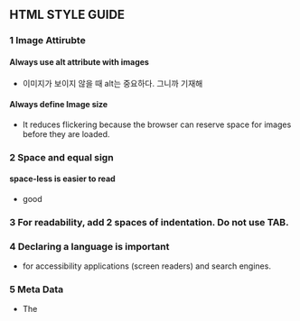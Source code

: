 ## HTML STYLE GUIDE

### 1 Image Attirubte

#### Always use alt attribute with images
  - 이미지가 보이지 않을 때 alt는 중요하다. 그니까 기재해

#### Always define Image size
- It reduces flickering because the browser can reserve space for images before they are loaded.


### 2 Space and equal sign

#### space-less is easier to read

- good
> <link rel="stylesheet" href="styles.css">


### 3 For readability, add 2 spaces of indentation. Do not use TAB.


### 4 Declaring a language is important
- for accessibility applications (screen readers) and search engines.

<!DOCTYPE html>
<html lang="en-US">



### 5 Meta Data

- The <title> element is required in HTML5
- Make the title as meaningful as possible:

> <title>HTML5 Syntax and Coding Style</title>

><!DOCTYPE html>
<html lang="en-US">
<head>
  <meta charset="UTF-8">
  <title>HTML5 Syntax and Coding Style</title>
</head>
